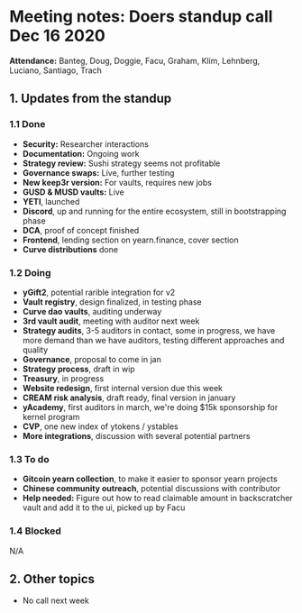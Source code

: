 # Meeting notes: Doers standup call Dec 16 2020

**Attendance:** Banteg, Doug, Doggie, Facu, Graham, Klim, Lehnberg, Luciano, Santiago, Trach

## 1. Updates from the standup

### 1.1 Done

- **Security:** Researcher interactions
- **Documentation:** Ongoing work
- **Strategy review:** Sushi strategy seems not profitable
- **Governance swaps:** Live, further testing
- **New keep3r version:** For vaults, requires new jobs
- **GUSD & MUSD vaults:** Live
- **YETI**, launched
- **Discord**, up and running for the entire ecosystem, still in bootstrapping phase
- **DCA**, proof of concept finished
- **Frontend**, lending section on yearn.finance, cover section
- **Curve distributions** done


### 1.2 Doing

- **yGift2**, potential rarible integration for v2
- **Vault registry**, design finalized, in testing phase
- **Curve dao vaults**, auditing underway
- **3rd vault audit**, meeting with auditor next week
- **Strategy audits**, 3-5 auditors in contact, some in progress, we have more demand than we have auditors, testing different approaches and quality 
- **Governance**, proposal to come in jan
- **Strategy process**, draft in wip
- **Treasury**, in progress
- **Website redesign**, first internal version due this week
- **CREAM risk analysis**, draft ready, final version in january
- **yAcademy**, first auditors in march, we're doing $15k sponsorship for kernel program
- **CVP**, one new index of ytokens / ystables
- **More integrations**, discussion with several potential partners

### 1.3 To do

- **Gitcoin yearn collection**, to make it easier to sponsor yearn projects
- **Chinese community outreach**, potential discussions with contributor
- **Help needed:** Figure out how to read claimable amount in backscratcher vault and add it to the ui, picked up by Facu

### 1.4 Blocked
N/A

## 2. Other topics
- No call next week